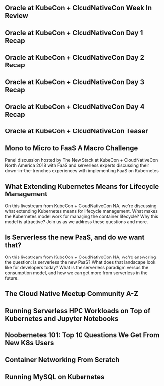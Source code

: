 ## Oracle at KubeCon + CloudNativeCon Week In Review

[//]: # (module_video:https://www.youtube.com/watch?v=WuK6KDFVcig)

## Oracle at KubeCon + CloudNativeCon Day 1 Recap

[//]: # (module_video:https://www.youtube.com/watch?v=0SUT5t7DAT4)

## Oracle at KubeCon + CloudNativeCon Day 2 Recap

[//]: # (module_video:https://www.youtube.com/watch?v=dLFsFoTq5us)

## Oracle at KubeCon + CloudNativeCon Day 3 Recap

[//]: # (module_video:https://www.youtube.com/watch?v=D9sRjenN4pE)

## Oracle at KubeCon + CloudNativeCon Day 4 Recap

[//]: # (module_video:https://www.youtube.com/watch?v=rKu-iCQ2D08)

## Oracle at KubeCon + CloudNativeCon Teaser

[//]: # (module_video:https://www.youtube.com/watch?v=Dj6aYLdvch8)

## Mono to Micro to FaaS A Macro Challenge

Panel discussion hosted by The New Stack at KubeCon + CloudNativeCon North
America 2018 with FaaS and serverless experts discussing their
down-in-the-trenches experiences with implementing FaaS on Kubernetes

[//]: # (module_video:https://www.youtube.com/watch?v=UPf8sCKNb4E)

## What Extending Kubernetes Means for Lifecycle Management

On this livestream from KubeCon + CloudNativeCon NA, we're discussing what
extending Kubernetes means for lifecycle management. What makes the Kubernetes
model work for managing the container lifecycle? Why this model is attractive?
Join us as we address these questions and more.

[//]: # (module_video:https://www.youtube.com/watch?v=675Mu2eJmJo)

## Is Serverless the new PaaS, and do we want that?

On this livestream from KubeCon + CloudNativeCon NA, we're answering the
question: Is serverless the new PaaS? What does that landscape look like for
developers today? What is the serverless paradigm versus the consumption model,
and how we can get more from serverless in the future.

[//]: # (module_video:https://www.youtube.com/watch?v=qPFvXVOeZoI)

## The Cloud Native Meetup Community A-Z

[//]: # (module_video:https://www.youtube.com/watch?v=j70XXe16ZN0)

## Running Serverless HPC Workloads on Top of Kubernetes and Jupyter Notebooks

[//]: # (module_video:https://www.youtube.com/watch?v=uM_FolsebjM)

## Noobernetes 101: Top 10 Questions We Get From New K8s Users

[//]: # (module_video:https://www.youtube.com/watch?v=Y7enbKBBDhA)

## Container Networking From Scratch

[//]: # (module_video:https://www.youtube.com/watch?v=6v_BDHIgOY8)

## Running MySQL on Kubernetes

[//]: # (module_video:https://www.youtube.com/watch?v=g924HDB81oc)
